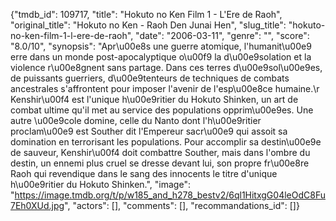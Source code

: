 {"tmdb_id": 109717, "title": "Hokuto no Ken Film 1 - L'Ere de Raoh", "original_title": "Hokuto no Ken - Raoh Den Junai Hen", "slug_title": "hokuto-no-ken-film-1-l-ere-de-raoh", "date": "2006-03-11", "genre": "", "score": "8.0/10", "synopsis": "Apr\u00e8s une guerre atomique, l'humanit\u00e9 erre dans un monde post-apocalyptique o\u00f9 la d\u00e9solation et la violence r\u00e8gnent sans partage. Dans ces terres d\u00e9sol\u00e9es, de puissants guerriers, d\u00e9tenteurs de techniques de combats ancestrales s'affrontent pour imposer l'avenir de l'esp\u00e8ce humaine.\r Kenshir\u00f4 est l'unique h\u00e9ritier du Hokuto Shinken, un art de combat ultime qu'il met au service des populations opprim\u00e9es. Une autre \u00e9cole domine, celle du Nanto dont l'h\u00e9ritier proclam\u00e9 est Souther dit l'Empereur sacr\u00e9 qui assoit sa domination en terrorisant les populations. Pour accomplir sa destin\u00e9e de sauveur, Kenshir\u00f4 doit combattre Souther, mais dans l'ombre du destin, un ennemi plus cruel se dresse devant lui, son propre fr\u00e8re Raoh qui revendique dans le sang des innocents le titre d'unique h\u00e9ritier du Hokuto Shinken.", "image": "https://image.tmdb.org/t/p/w185_and_h278_bestv2/6ql1HitxgG04leOdC8Fu7Eh0XUd.jpg", "actors": [], "comments": [], "recommandations_id": []}